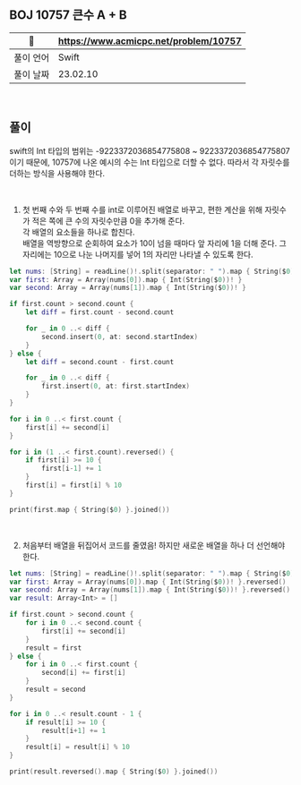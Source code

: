## BOJ 10757 큰수 A + B

|🔗|https://www.acmicpc.net/problem/10757|
|---|---|
|풀이 언어|Swift|
|풀이 날짜|23.02.10|

</br>


##  풀이

swift의 Int 타입의 범위는 -9223372036854775808 ~ 9223372036854775807 이기 때문에, 10757에 나온 예시의 수는 Int 타입으로 더할 수 없다.
따라서 각 자릿수를 더하는 방식을 사용해야 한다.

</br>

1. 첫 번째 수와 두 번째 수를 int로 이루어진 배열로 바꾸고, 편한 계산을 위해 자릿수가 적은 쪽에 큰 수의 자릿수만큼 0을 추가해 준다. </br>
각 배열의 요소들을 하나로 합친다. </br>
배열을 역방향으로 순회하여 요소가 10이 넘을 때마다 앞 자리에 1을 더해 준다. 그 자리에는 10으로 나눈 나머지를 넣어 1의 자리만 나타낼 수 있도록 한다. </br>

```Swift
let nums: [String] = readLine()!.split(separator: " ").map { String($0) }
var first: Array = Array(nums[0]).map { Int(String($0))! }
var second: Array = Array(nums[1]).map { Int(String($0))! }

if first.count > second.count {
    let diff = first.count - second.count

    for _ in 0 ..< diff {
        second.insert(0, at: second.startIndex)
    }
} else {
    let diff = second.count - first.count

    for _ in 0 ..< diff {
        first.insert(0, at: first.startIndex)
    }
}

for i in 0 ..< first.count {
    first[i] += second[i]
}

for i in (1 ..< first.count).reversed() {
    if first[i] >= 10 {
        first[i-1] += 1
    }
    first[i] = first[i] % 10
}

print(first.map { String($0) }.joined())
```

</br>

2. 처음부터 배열을 뒤집어서 코드를 줄였음! 하지만 새로운 배열을 하나 더 선언해야 한다.

```Swift
let nums: [String] = readLine()!.split(separator: " ").map { String($0) }
var first: Array = Array(nums[0]).map { Int(String($0))! }.reversed()
var second: Array = Array(nums[1]).map { Int(String($0))! }.reversed()
var result: Array<Int> = []

if first.count > second.count {
    for i in 0 ..< second.count {
        first[i] += second[i]
    }
    result = first
} else {
    for i in 0 ..< first.count {
        second[i] += first[i]
    }
    result = second
}

for i in 0 ..< result.count - 1 {
    if result[i] >= 10 {
        result[i+1] += 1
    }
    result[i] = result[i] % 10
}

print(result.reversed().map { String($0) }.joined())
```
